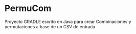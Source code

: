 # PermuCom

Proyecto GRADLE escrito en Java para crear Combinaciones y permutaciones a base de un CSV de entrada
